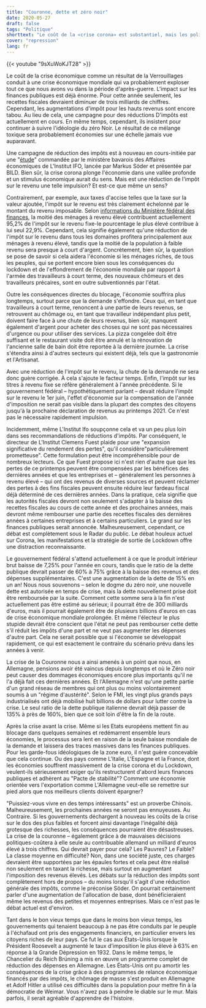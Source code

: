 ```yaml
---
title: "Couronne, dette et zéro noir"
date: 2020-05-27
draft: false
tags: "Politique"
shorttext: "Le coût de la «crise corona» est substantiel, mais les politiciens et les entrepreneurs demandent des réductions d'impôts. À quel point une personne peut-elle être stupide?"
cover: "repression"
lang: fr
---
```


{{< youtube "9sXuWoKJT28" >}}

Le coût de la crise économique comme un résultat de la Verrouillages conduit à une crise économique mondiale qui va probablement exploser tout ce que nous avons vu dans la période d'après-guerre. L'impact sur les finances publiques est déjà énorme. Pour cette année seulement, les recettes fiscales devraient diminuer de trois milliards de chiffres. Cependant, les augmentations d'impôt pour les hauts revenus sont encore tabou. Au lieu de cela, une campagne pour des réductions D'impôts est actuellement en cours. En même temps, cependant, ils insistent pour continuer à suivre l'idéologie du zéro Noir. Le résultat de ce mélange toxique sera probablement économies sur une échelle jamais vue auparavant.

Une campagne de réduction des impôts est à nouveau en cours-initiée par une "[étude](https://www.augsburger-allgemeine.de/bayern/Ifo-Institut-spricht-sich-fuer-Steuerentlastung-als-Konjunkturanstoss-aus-id57393486.html "Ifo-Institut spricht sich für Steuerentlastung als Konjunkturanstoß aus")" commandée par le ministère bavarois des Affaires économiques de L'Institut IFO, lancée par Markus Söder et présentée par BILD. Bien sûr, la crise corona plonge l'économie dans une vallée profonde et un stimulus économique aurait du sens. Mais est une réduction de l'impôt sur le revenu une telle impulsion? Et est-ce que même un sens?

Contrairement, par exemple, aux taxes d'accise telles que la taxe sur la valeur ajoutée, l'impôt sur le revenu est très clairement échelonné par le montant du revenu imposable. Selon [informations du Ministère fédéral des finances](/static/downloads/WD-4-036-19-pdf-data.pdf "Anteile verschiedener Einkommensgruppen am Steueraufkommen"), la moitié des ménages à revenu élevé contribuent actuellement 95,2% de l'impôt sur le revenu fixe-le pourcentage le plus élevé contribue à lui seul 22,9%. Cependant, cela signifie également qu'une réduction de l'impôt sur le revenu dans tous les domaines profitera principalement aux ménages à revenu élevé, tandis que la moitié de la population à faible revenu sera presque à court d'argent. Concrètement, bien sûr, la question se pose de savoir si cela aidera l'économie si les ménages riches, de tous les peuples, qui se portent encore bien sous les conséquences du lockdown et de l'effondrement de l'économie mondiale par rapport à l'armée des travailleurs à court terme, des nouveaux chômeurs et des travailleurs précaires, sont en outre subventionnés par l'état.

Outre les conséquences directes du blocage, l'économie souffrira plus longtemps, surtout parce que la demande s'effondre. Ceux qui, en tant que travailleurs à court terme, renoncent à une partie de leurs revenus, se retrouvent au chômage ou, en tant que travailleur indépendant plus petit, doivent faire face à une chute de leurs revenus, bien sûr, manquent également d'argent pour acheter des choses qui ne sont pas nécessaires d'urgence ou pour utiliser des services. La pizza congelée doit être suffisant et le restaurant visite doit être annulé et la rénovation de l'ancienne salle de bain doit être reportée à la dernière journée. La crise s'étendra ainsi à d'autres secteurs qui existent déjà, tels que la gastronomie et l'Artisanat.

Avec une réduction de l'impôt sur le revenu, la chute de la demande ne sera donc guère corrigée. À cela s'ajoute le facteur temps. Enfin, l'impôt sur les titres à revenu fixe se réfère généralement à l'année précédente. Si le gouvernement fédéral – hypothétiquement parlant – devait réduire l'impôt sur le revenu le 1er juin, l'effet d'économie sur la compensation de l'année d'imposition ne serait pas visible dans la plupart des comptes des citoyens jusqu'à la prochaine déclaration de revenus au printemps 2021. Ce n'est pas le nécessaire rapidement impulsion.

Incidemment, même L'Institut Ifo soupçonne cela et va un peu plus loin dans ses recommandations de réductions d'impôts. Par conséquent, le directeur de L'Institut Clemens Fuest plaide pour une "expansion significative du rendement des pertes", qu'il considère"particulièrement prometteuse". Cette formulation peut être incompréhensible pour de nombreux lecteurs. Ce que Fuest propose ici n'est rien d'autre que que les pertes de ce printemps peuvent être compensées par les bénéfices des dernières années et que les entreprises et – généralement les personnes à revenu élevé – qui ont des revenus de diverses sources et peuvent réclamer des pertes à des fins fiscales peuvent ensuite réduire leur fardeau fiscal déjà déterminé de ces dernières années. Dans la pratique, cela signifie que les autorités fiscales devront non seulement s'adapter à la baisse des recettes fiscales au cours de cette année et des prochaines années, mais devront même rembourser une partie des recettes fiscales des dernières années à certaines entreprises et à certains particuliers. Le grand sur les finances publiques serait annoncée. Malheureusement, cependant, ce débat est complètement sous le Radar du public. Le débat houleux actuel sur Corona, les manifestations et la stratégie de sortie de Lockdown offre une distraction reconnaissante.

Le gouvernement fédéral s'attend actuellement à ce que le produit intérieur brut baisse de 7,25% pour l'année en cours, tandis que le ratio de la dette publique devrait passer de 60% à 75% grâce à la baisse des revenus et des dépenses supplémentaires. C'est une augmentation de la dette de 15% en un an! Nous nous souvenons – selon le dogme du zéro noir, une nouvelle dette est autorisée en temps de crise, mais la dette nouvellement prise doit être remboursée par la suite. Comment cette somme sera à la fin n'est actuellement pas être estimé au sérieux; il pourrait être de 300 milliards d'euros, mais il pourrait également être de plusieurs billions d'euros en cas de crise économique mondiale prolongée. Et même l'électeur le plus stupide devrait être conscient que l'état ne peut pas rembourser cette dette s'il réduit les impôts d'une part et ne veut pas augmenter les dépenses d'autre part. Cela ne serait possible que si l'économie se développait rapidement, ce qui est exactement le contraire du scénario prévu dans les années à venir.

La crise de la Couronne nous a ainsi amenés à un point que nous, en Allemagne, pensions avoir été vaincus depuis longtemps et où le Zéro noir peut causer des dommages économiques encore plus importants qu'il ne l'a déjà fait ces dernières années. Et l'Allemagne n'est qu'une petite partie d'un grand réseau de membres qui ont plus ou moins volontairement soumis à un "régime d'austérité". Selon le FMI, les vingt plus grands pays industrialisés ont déjà mobilisé huit billions de dollars pour lutter contre la crise. Le seul ratio de la dette publique italienne devrait déjà passer de 135% à près de 160%, bien que ce soit loin d'être la fin de la route.

Après la crise avant la crise. Même si les Etats européens mettent fin au blocage dans quelques semaines et redémarrent ensemble leurs économies, le processus sera lent en raison de la seule baisse mondiale de la demande et laissera des traces massives dans les finances publiques. Pour les garde-fous idéologiques de la zone euro, il n'est guère concevable que cela continue. Ou des pays comme L'Italie, L'Espagne et la France, dont les économies souffrent massivement de la crise corona et du Lockdown, veulent-ils sérieusement exiger qu'ils restructurent d'abord leurs finances publiques et adhèrent au "Pacte de stabilité"? Comment une économie orientée vers l'exportation comme L'Allemagne veut-elle se remettre sur pied alors que nos meilleurs clients doivent épargner?

"Puissiez-vous vivre en des temps intéressants" est un proverbe Chinois. Malheureusement, les prochaines années ne seront pas ennuyeuses. Au Contraire. Si les gouvernements déchargent à nouveau les coûts de la crise sur le dos des plus faibles et forcent ainsi davantage l'inégalité déjà grotesque des richesses, les conséquences pourraient être désastreuses. La crise de la couronne – également grâce à de mauvaises décisions politiques-coûtera à elle seule au contribuable allemand un milliard d'euros élevé à trois chiffres. Qui devrait payer pour cela? Les Pauvres? Le Faible? La classe moyenne en difficulté? Non, dans une société juste, ces charges devraient être supportées par les épaules fortes et cela peut être réalisé non seulement en taxant la richesse, mais surtout en augmentant l'imposition des revenus élevés. Les débats sur la réduction des impôts sont complètement hors de propos – du moins lorsqu'il s'agit d'une réduction générale des impôts, comme le préconise Söder. On pourrait certainement parler d'une augmentation de l'allocation de base, dont bénéficieraient même les revenus des petites et moyennes entreprises. Mais ce n'est pas le débat actuel est d'environ.

Tant dans le bon vieux temps que dans le moins bon vieux temps, les gouvernements qui tenaient beaucoup à ne pas être conduits par le peuple à l'échafaud ont pris des engagements financiers, en particulier envers les citoyens riches de leur pays. Ce fut le cas aux États-Unis lorsque le Président Roosevelt a augmenté le taux d'imposition le plus élevé à 63% en réponse à la Grande Dépression en 1932. Dans le même temps, le Chancelier du Reich Brüning a mis en œuvre un programme complet de réduction des dépenses en Allemagne. Les États-Unis ont pu amortir les conséquences de la crise grâce à des programmes de relance économique financés par des impôts, le chômage de masse s'est produit en Allemagne et Adolf Hitler a utilisé ces difficultés dans la population pour mettre fin à la démocratie de Weimar. Vous n'avez pas à peindre le diable sur le mur. Mais parfois, il serait agréable d'apprendre de l'histoire.
